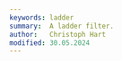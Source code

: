 ```yaml
---
keywords: ladder
summary:  A ladder filter.
author:   Christoph Hart
modified: 30.05.2024
---
```

  
